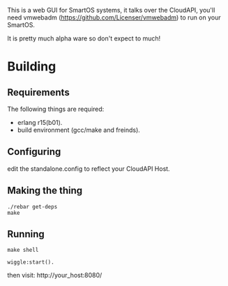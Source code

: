 This is a web GUI for SmartOS systems, it talks over the CloudAPI, you'll need vmwebadm (https://github.com/Licenser/vmwebadm) to run on your SmartOS. 

It is pretty much alpha ware so don't expect to much!

Building
========

Requirements
------------
The following things are required: 

* erlang r15(b01).
* build environment (gcc/make and freinds).

Configuring
-----------

edit the standalone.config to reflect your CloudAPI Host.

Making the thing
----------------

```
./rebar get-deps
make
```

Running
-------

```
make shell
```

```
wiggle:start().
```

then visit: http://your_host:8080/